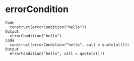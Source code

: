 # errorCondition

    Code
      construct(errorCondition("hello"))
    Output
      errorCondition("hello")
    Code
      construct(errorCondition("hello", call = quote(a())))
    Output
      errorCondition("hello", call = quote(a()))

